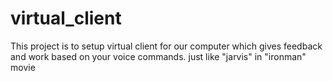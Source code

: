 virtual_client
==============

This project is to setup virtual client for our computer which gives feedback and work based on your voice commands. just like "jarvis" in "ironman" movie
